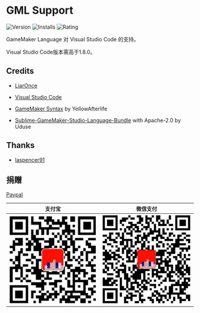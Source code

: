 # GML Support

![Version](https://vsmarketplacebadge.apphb.com/version/liaronce.gml-support.svg)
![Installs](https://vsmarketplacebadge.apphb.com/installs-short/liaronce.gml-support.svg)
![Rating](https://vsmarketplacebadge.apphb.com/rating/liaronce.gml-support.svg)

GameMaker Language 对 Visual Studio Code 的支持。

Visual Studio Code版本需高于1.8.0。

## Credits

 - [LiarOnce](https://me.liaronce.win)

 - [Visual Studio Code](https://code.visualstudio.com)

 - [GameMaker Syntax](https://yal.cc/notepad-syntax-highlighting-for-gamemaker-81/) by YellowAfterlife

 - [Sublime-GameMaker-Studio-Language-Bundle](https://github.com/Uduse/Sublime-GameMaker-Studio-Language-Bundle)  with Apache-2.0 by Uduse

## Thanks

 - [laspencer91](https://github.com/laspencer91)

## 捐赠

[Paypal](https://www.paypal.me/liaronce)

|            支付宝            |              微信支付              |
| :--------------------------: | :--------------------------------: |
| ![alipay](../assets/zfb.jpg) | ![wechatpay](../assets/wechat.jpg) |

